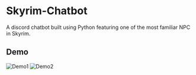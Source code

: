 # Skyrim-Chatbot

A discord chatbot built using Python featuring one of the most familiar NPC in Skyrim.

## Demo
![Demo1](https://user-images.githubusercontent.com/59202185/197256690-9183f8ad-c3d2-4f89-a0f3-0bb35b29943c.gif)
![Demo2](https://user-images.githubusercontent.com/59202185/197256790-23bca9d3-dee7-4b3a-b6c6-8fe7c5882e31.gif)
